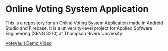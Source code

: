 # Online Voting System Application
This is a repository for an Online Voting System Application made in Android Studio and Firebase. 
It is a university-level project for Applied Software Engineering (SENG 3210) at Thompson Rivers University


[VoteVault Demo Video](https://youtu.be/Q7S7KzStPtU)
